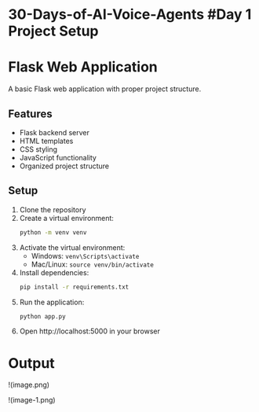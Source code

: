 # 30-Days-of-AI-Voice-Agents #Day 1 Project Setup

# Flask Web Application

A basic Flask web application with proper project structure.

## Features

- Flask backend server
- HTML templates
- CSS styling
- JavaScript functionality
- Organized project structure

## Setup

1. Clone the repository
2. Create a virtual environment:
   ```bash
   python -m venv venv
   ```
3. Activate the virtual environment:
   - Windows: `venv\Scripts\activate`
   - Mac/Linux: `source venv/bin/activate`
4. Install dependencies:
   ```bash
   pip install -r requirements.txt
   ```
5. Run the application:
   ```bash
   python app.py
   ```
6. Open http://localhost:5000 in your browser

# Output

!(image.png)

!(image-1.png)
